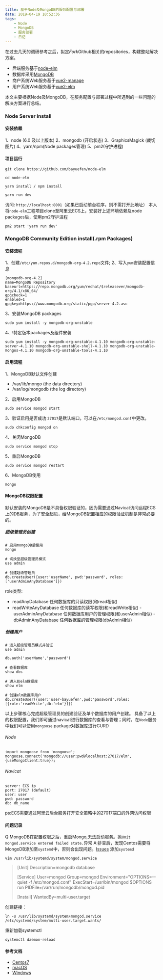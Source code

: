 ```yaml
---
title: 基于Node及MongoDB的服务配置与部署
date: 2019-04-19 10:52:36
tags:
    - Node
    - MongoDB
    - 服务部署
    - 日记
---
```

在过去几天的调研参考之后，拟定*Fork*Github相关的repositories，构建整站解决方案。
- 后端服务基于[node-elm](https://github.com/bayuefen/node-elm)
- 数据库采用[MongoDB](https://www.mongodb.com/)
- 商户系统Web服务基于[vue2-manage](https://github.com/bayuefen/vue2-manage)
- 用户系统Web服务基于[vue2-elm](https://github.com/bayuefen/vue2-elm)

本文主要根据Node及MongoDB，在服务配置与部署过程中所遇到的一些问题的解决方案进行总结。

<!-- more -->

### Node Server install
#### 安装依赖
1、node (6.0 及以上版本)
2、mongodb (开启状态)
3、GraphicsMagick (裁切图片)
4、yarn/npm(Node packages管理)
5、pm2(守护进程)

####  项目运行
````
git clone https://github.com/bayuefen/node-elm  

cd node-elm

yarn install / npm install

yarn run dev

````
访问: `http://localhost:8001`（如果已启动前台程序，则不需打开此地址）
本人将`node-elm`工程项目clone至阿里云ECS上，安装好上述环境依赖及node packages后，使用pm2守护进程
````
pm2 start 'yarn run dev'
````


###  MongoDB Community Edition install(.rpm Packages)
#### 安装流程
1、创建`/etc/yum.repos.d/mongodb-org-4.2.repo`文件;
2、写入`yum`安装配置信息
````
[mongodb-org-4.2]
name=MongoDB Repository
baseurl=https://repo.mongodb.org/yum/redhat/$releasever/mongodb-org/4.1/x86_64/
gpgcheck=1
enabled=1
gpgkey=https://www.mongodb.org/static/pgp/server-4.2.asc
````
3、安装MongoDB packages
````
sudo yum install -y mongodb-org-unstable    
````
4、!特定版本packages及组件安装
````
sudo yum install -y mongodb-org-unstable-4.1.10 mongodb-org-unstable-server-4.1.10 mongodb-org-unstable-shell-4.1.10 mongodb-org-unstable-mongos-4.1.10 mongodb-org-unstable-tools-4.1.10
````

#### 启用流程

1、MongoDB默认文件创建
- /var/lib/mongo (the data directory)
- /var/log/mongodb (the log directory)

2、启用MongoDB
````
sudo service mongod start
````

3、验证启用是否成功
`27017`是默认端口，可以在`/etc/mongod.conf`中更改。
````
sudo chkconfig mongod on
````
4、关闭MongoDB
````
sudo service mongod stop
````
5、重启MongoDB
````
sudo service mongod restart
````
6、MongoDB使用
````
mongo
````

#### MongoDB权限配置
默认安装的MongoDB是不具备权限验证的，因为需要通过Navicat访问远程ECS上的DB服务，为了安全起见，给MongoDB配置相应的权限验证机制是非常必要的。
##### 超级管理员创建
````
# 启用mongoDB后使用
mongo

# 切换至超级管理员模式
use admin

# 创建超级管理员
db.createUser({user:'userName', pwd:'password', roles:['userAdminAnyDatabase']})

````
role类型:
- readAnyDatabase 任何数据库的只读权限(和read相似)
- readWriteAnyDatabase 任何数据库的读写权限(和readWrite相似)
- userAdminAnyDatabase 任何数据库用户的管理权限(和userAdmin相似)
- dbAdminAnyDatabase 任何数据库的管理权限(dbAdmin相似)

##### 创建用户
````
# 进入超级管理员模式并验证
use admin

db.auth('userName','password')

# 查看数据库
show dbs

# 进入到elm数据库
show elm

# 创建elm数据库用户
db.createUser({user:'user-bayuefen',pwd:'password',roles:[{role:'readWrite',db:'elm'}]})
````
以上步骤核心完成超级管理员的创建验证及单个数据库的用户创建。
具备了以上的权限配置，我们即可通过navicat进行数据库的查看与管理；同时，在`Node`服务中我们可以使用`mongoose` package对数据库进行CURD
###### Node
````
import mongoose from 'mongoose';
mongoose.connect('mongodb://user:pwd@localhost:27017/elm', {useMongoClient:true});
````
###### Navicat
````
server: ECS ip
port: 27017 (default)
user: user
pwd: password
db: db_name
````
ps:ECS需要通过阿里云后台服务打开安全策略中的27017端口的外网访问权限

#### 问题记录
Q:MongoDB在配置权限之后，重启Mongo,无法启动服务。抛`Unit mongod.service entered failed state.`异常
A:排查后，发现Centos需要将MongoDB添加至`systemd`中，否则会出现问题。[Issues](https://github.com/jingxinxin/tiankeng/issues/5)
添加`systemd`
````
vim /usr/lib/systemd/system/mongod.service

````
> [Unit]
> Description=mongodb database
>  
> [Service]
> User=mongod
> Group=mongod
> Environment="OPTIONS=--quiet -f /etc/mongod.conf"
> ExecStart=/usr/bin/mongod $OPTIONS run
> PIDFile=/var/run/mongodb/mongod.pid
> 
> [Install]
> WantedBy=multi-user.target

创建链接：
````
ln -s /usr/lib/systemd/system/mongod.service /etc/systemd/system/multi-user.target.wants/
````

重新加载systemctl
````
systemctl daemon-reload
````
#### 参考文档
- [Centos7](https://docs.mongodb.com/master/tutorial/install-mongodb-on-red-hat/#to-use-non-default-directories)
- [macOS](https://docs.mongodb.com/master/tutorial/install-mongodb-on-os-x/)
- [Windows](https://docs.mongodb.com/master/tutorial/install-mongodb-on-windows/)



